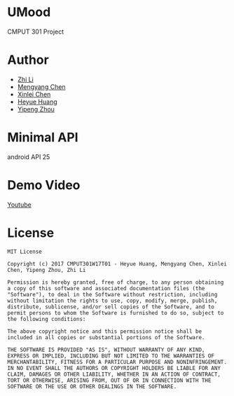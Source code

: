 # UMood

CMPUT 301 Project

# Author
* [Zhi Li](https://github.com/lily06)
* [Mengyang Chen](https://github.com/YMChen95)
* [Xinlei Chen](https://github.com/Raymundo1)
* [Heyue Huang](https://github.com/JohnDoeMask)
* [Yipeng Zhou](https://github.com/PilotNorman)

# Minimal API
android API 25

# Demo Video
[Youtube](https://www.youtube.com/watch?v=xHTmTbLj4ZU&feature=youtu.be)

# License
```
MIT License

Copyright (c) 2017 CMPUT301W17T01 - Heyue Huang, Mengyang Chen, Xinlei Chen, Yipeng Zhou, Zhi Li

Permission is hereby granted, free of charge, to any person obtaining a copy of this software and associated documentation files (the "Software"), to deal in the Software without restriction, including without limitation the rights to use, copy, modify, merge, publish, distribute, sublicense, and/or sell copies of the Software, and to permit persons to whom the Software is furnished to do so, subject to the following conditions:

The above copyright notice and this permission notice shall be included in all copies or substantial portions of the Software.

THE SOFTWARE IS PROVIDED "AS IS", WITHOUT WARRANTY OF ANY KIND, EXPRESS OR IMPLIED, INCLUDING BUT NOT LIMITED TO THE WARRANTIES OF MERCHANTABILITY, FITNESS FOR A PARTICULAR PURPOSE AND NONINFRINGEMENT. IN NO EVENT SHALL THE AUTHORS OR COPYRIGHT HOLDERS BE LIABLE FOR ANY CLAIM, DAMAGES OR OTHER LIABILITY, WHETHER IN AN ACTION OF CONTRACT, TORT OR OTHERWISE, ARISING FROM, OUT OF OR IN CONNECTION WITH THE SOFTWARE OR THE USE OR OTHER DEALINGS IN THE SOFTWARE.
```
